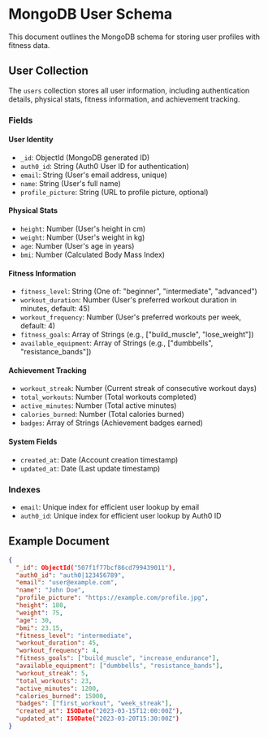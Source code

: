 # MongoDB User Schema

This document outlines the MongoDB schema for storing user profiles with fitness data.

## User Collection

The `users` collection stores all user information, including authentication details, physical stats, fitness information, and achievement tracking.

### Fields

#### User Identity

- `_id`: ObjectId (MongoDB generated ID)
- `auth0_id`: String (Auth0 User ID for authentication)
- `email`: String (User's email address, unique)
- `name`: String (User's full name)
- `profile_picture`: String (URL to profile picture, optional)

#### Physical Stats

- `height`: Number (User's height in cm)
- `weight`: Number (User's weight in kg)
- `age`: Number (User's age in years)
- `bmi`: Number (Calculated Body Mass Index)

#### Fitness Information

- `fitness_level`: String (One of: "beginner", "intermediate", "advanced")
- `workout_duration`: Number (User's preferred workout duration in minutes, default: 45)
- `workout_frequency`: Number (User's preferred workouts per week, default: 4)
- `fitness_goals`: Array of Strings (e.g., ["build_muscle", "lose_weight"])
- `available_equipment`: Array of Strings (e.g., ["dumbbells", "resistance_bands"])

#### Achievement Tracking

- `workout_streak`: Number (Current streak of consecutive workout days)
- `total_workouts`: Number (Total workouts completed)
- `active_minutes`: Number (Total active minutes)
- `calories_burned`: Number (Total calories burned)
- `badges`: Array of Strings (Achievement badges earned)

#### System Fields

- `created_at`: Date (Account creation timestamp)
- `updated_at`: Date (Last update timestamp)

### Indexes

- `email`: Unique index for efficient user lookup by email
- `auth0_id`: Unique index for efficient user lookup by Auth0 ID

## Example Document

```json
{
  "_id": ObjectId("507f1f77bcf86cd799439011"),
  "auth0_id": "auth0|123456789",
  "email": "user@example.com",
  "name": "John Doe",
  "profile_picture": "https://example.com/profile.jpg",
  "height": 180,
  "weight": 75,
  "age": 30,
  "bmi": 23.15,
  "fitness_level": "intermediate",
  "workout_duration": 45,
  "workout_frequency": 4,
  "fitness_goals": ["build_muscle", "increase_endurance"],
  "available_equipment": ["dumbbells", "resistance_bands"],
  "workout_streak": 5,
  "total_workouts": 23,
  "active_minutes": 1200,
  "calories_burned": 15000,
  "badges": ["first_workout", "week_streak"],
  "created_at": ISODate("2023-03-15T12:00:00Z"),
  "updated_at": ISODate("2023-03-20T15:30:00Z")
}
```
